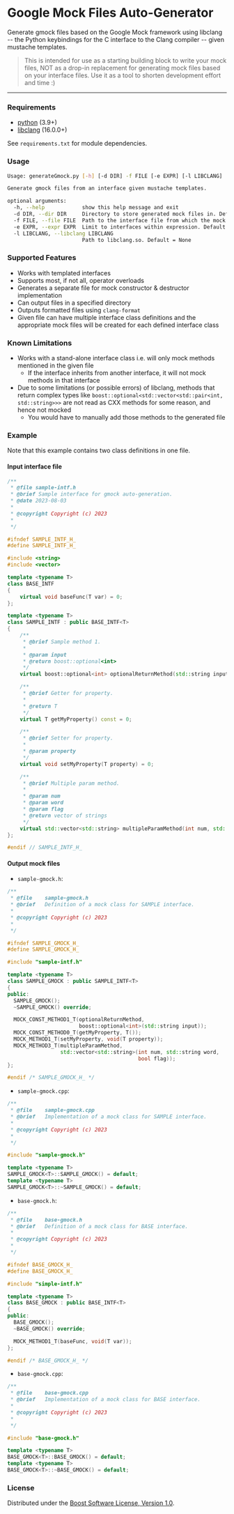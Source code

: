 # Google Mock Files Auto-Generator

Generate gmock files based on the Google Mock framework using libclang -- the Python keybindings for the 
C interface to the Clang compiler -- given mustache templates.

> This is intended for use as a starting building block to write your mock files, NOT as a drop-in 
replacement for generating mock files based on your interface files. Use it as a tool to shorten 
development effort and time :)

---

### Requirements

 + [python](http://www.python.org) (3.9+)
 + [libclang](http://clang.llvm.org) (16.0.0+)

See `requirements.txt` for module dependencies.

### Usage

```bash
Usage: generateGmock.py [-h] [-d DIR] -f FILE [-e EXPR] [-l LIBCLANG]

Generate gmock files from an interface given mustache templates.

optional arguments:
  -h, --help            show this help message and exit
  -d DIR, --dir DIR     Directory to store generated mock files in. Default = current directory.
  -f FILE, --file FILE  Path to the interface file from which the mock file is to be generated.
  -e EXPR, --expr EXPR  Limit to interfaces within expression. Default = ''
  -l LIBCLANG, --libclang LIBCLANG
                        Path to libclang.so. Default = None
```

### Supported Features

- Works with templated interfaces
- Supports most, if not all, operator overloads
- Generates a separate file for mock constructor & destructor implementation
- Can output files in a specified directory
- Outputs formatted files using `clang-format`
- Given file can have multiple interface class definitions and the appropriate mock files will be 
created for each defined interface class

### Known Limitations
- Works with a stand-alone interface class i.e. will only mock methods mentioned 
in the given file
    - If the interface inherits from another interface, it will not mock methods in that interface
- Due to some limitations (or possible errors) of libclang, methods that return complex types
like `boost::optional<std::vector<std::pair<int, std::string>>>` are not read as CXX methods for some reason, 
and hence not mocked
    - You would have to manually add those methods to the generated file

### Example

Note that this example contains two class definitions in one file.

#### Input interface file
```c++
/**
 * @file sample-intf.h
 * @brief Sample interface for gmock auto-generation.
 * @date 2023-08-03
 *
 * @copyright Copyright (c) 2023
 *
 */

#ifndef SAMPLE_INTF_H_
#define SAMPLE_INTF_H_

#include <string>
#include <vector>

template <typename T>
class BASE_INTF
{
    virtual void baseFunc(T var) = 0;
};

template <typename T>
class SAMPLE_INTF : public BASE_INTF<T>
{
    /**
     * @brief Sample method 1.
     *
     * @param input
     * @return boost::optional<int>
     */
    virtual boost::optional<int> optionalReturnMethod(std::string input) const = 0;

    /**
     * @brief Getter for property.
     *
     * @return T
     */
    virtual T getMyProperty() const = 0;

    /**
     * @brief Setter for property.
     *
     * @param property
     */
    virtual void setMyProperty(T property) = 0;

    /**
     * @brief Multiple param method.
     *
     * @param num
     * @param word
     * @param flag
     * @return vector of strings
     */
    virtual std::vector<std::string> multipleParamMethod(int num, std::string word, bool flag) = 0;
};

#endif // SAMPLE_INTF_H_
```

#### Output mock files

- `sample-gmock.h`:
```c++
/**
 * @file    sample-gmock.h
 * @brief   Definition of a mock class for SAMPLE interface.
 *
 * @copyright Copyright (c) 2023
 *
 */

#ifndef SAMPLE_GMOCK_H_
#define SAMPLE_GMOCK_H_

#include "sample-intf.h"

template <typename T>
class SAMPLE_GMOCK : public SAMPLE_INTF<T>
{
public:
  SAMPLE_GMOCK();
  ~SAMPLE_GMOCK() override;

  MOCK_CONST_METHOD1_T(optionalReturnMethod,
                       boost::optional<int>(std::string input));
  MOCK_CONST_METHOD0_T(getMyProperty, T());
  MOCK_METHOD1_T(setMyProperty, void(T property));
  MOCK_METHOD3_T(multipleParamMethod,
                 std::vector<std::string>(int num, std::string word,
                                          bool flag));
};

#endif /* SAMPLE_GMOCK_H_ */

```

- `sample-gmock.cpp`:
```c++
/**
 * @file    sample-gmock.cpp
 * @brief   Implementation of a mock class for SAMPLE interface.
 *
 * @copyright Copyright (c) 2023
 *
 */

#include "sample-gmock.h"

template <typename T>
SAMPLE_GMOCK<T>::SAMPLE_GMOCK() = default;
template <typename T>
SAMPLE_GMOCK<T>::~SAMPLE_GMOCK() = default;

```

- `base-gmock.h`:
```c++
/**
 * @file    base-gmock.h
 * @brief   Definition of a mock class for BASE interface.
 *
 * @copyright Copyright (c) 2023
 *
 */

#ifndef BASE_GMOCK_H_
#define BASE_GMOCK_H_

#include "simple-intf.h"

template <typename T>
class BASE_GMOCK : public BASE_INTF<T>
{
public:
  BASE_GMOCK();
  ~BASE_GMOCK() override;

  MOCK_METHOD1_T(baseFunc, void(T var));
};

#endif /* BASE_GMOCK_H_ */

```

- `base-gmock.cpp`:
```c++
/**
 * @file    base-gmock.cpp
 * @brief   Implementation of a mock class for BASE interface.
 *
 * @copyright Copyright (c) 2023
 *
 */

#include "base-gmock.h"

template <typename T>
BASE_GMOCK<T>::BASE_GMOCK() = default;
template <typename T>
BASE_GMOCK<T>::~BASE_GMOCK() = default;

```

### License

Distributed under the [Boost Software License, Version 1.0](http://www.boost.org/LICENSE_1_0.txt).
